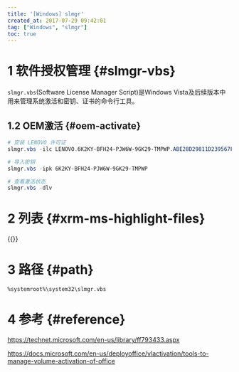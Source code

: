 ```yaml
---
title: '[Windows] slmgr'
created_at: 2017-07-29 09:42:01
tag: ["Windows", "slmgr"]
toc: true
---
```


# 1 软件授权管理 {#slmgr-vbs}

`slmgr.vbs`(Software License Manager Script)是Windows Vista及后续版本中用来管理系统激活和密钥、证书的命令行工具。

## 1.2 OEM激活 {#oem-activate}

```powershell
# 安装 LENOVO 许可证
slmgr.vbs -ilc LENOVO.6K2KY-BFH24-PJW6W-9GK29-TMPWP.ABE28D29811D239567F522B6B99EA85EED911A90.XRM-MS

# 导入密钥
slmgr.vbs -ipk 6K2KY-BFH24-PJW6W-9GK29-TMPWP

# 查看激活状态
slmgr.vbs -dlv
```
# 2 列表 {#xrm-ms-highlight-files}

{{<highlight-files title="XRM-MS文件列表"  regex="^.*\.XRM-MS$" lang="xml">}}

# 3 路径 {#path}

`%systemroot%\system32\slmgr.vbs`

# 4 参考 {#reference}

https://technet.microsoft.com/en-us/library/ff793433.aspx

https://docs.microsoft.com/en-us/deployoffice/vlactivation/tools-to-manage-volume-activation-of-office
